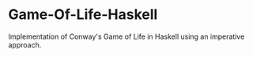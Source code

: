 # Game-Of-Life-Haskell

Implementation of Conway's Game of Life in Haskell using an imperative approach.
